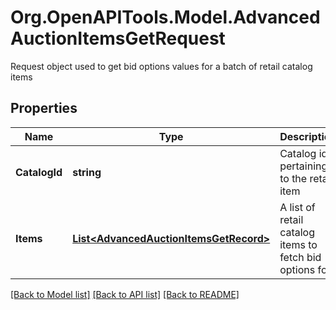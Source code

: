 # Org.OpenAPITools.Model.AdvancedAuctionItemsGetRequest
Request object used to get bid options values for a batch of retail catalog items

## Properties

Name | Type | Description | Notes
------------ | ------------- | ------------- | -------------
**CatalogId** | **string** | Catalog id pertaining to the retail item | 
**Items** | [**List&lt;AdvancedAuctionItemsGetRecord&gt;**](AdvancedAuctionItemsGetRecord.md) | A list of retail catalog items to fetch bid options for | 

[[Back to Model list]](../README.md#documentation-for-models) [[Back to API list]](../README.md#documentation-for-api-endpoints) [[Back to README]](../README.md)

